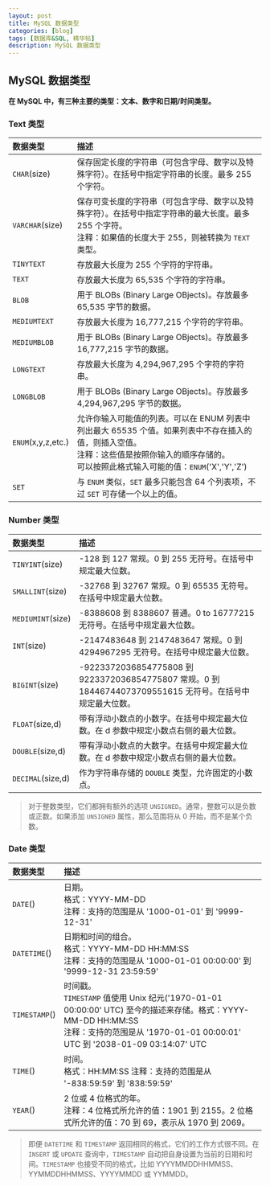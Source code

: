 ```yaml
---
layout: post
title: MySQL 数据类型
categories: [blog]
tags: [数据库&SQL, 精华帖]
description: MySQL 数据类型
---
```


## MySQL 数据类型 ##
**在 MySQL 中，有三种主要的类型：文本、数字和日期/时间类型。**

### Text 类型 ###

数据类型 | 描述
:--- | :---
`CHAR`(size) | 保存固定长度的字符串（可包含字母、数字以及特殊字符）。在括号中指定字符串的长度。最多 255 个字符。
`VARCHAR`(size) | 保存可变长度的字符串（可包含字母、数字以及特殊字符）。在括号中指定字符串的最大长度。最多 255 个字符。 <br/> 注释：如果值的长度大于 255，则被转换为 `TEXT` 类型。
`TINYTEXT` | 存放最大长度为 255 个字符的字符串。
`TEXT` | 存放最大长度为 65,535 个字符的字符串。
`BLOB` | 用于 BLOBs (Binary Large OBjects)。存放最多 65,535 字节的数据。
`MEDIUMTEXT` | 存放最大长度为 16,777,215 个字符的字符串。
`MEDIUMBLOB` | 用于 BLOBs (Binary Large OBjects)。存放最多 16,777,215 字节的数据。
`LONGTEXT` | 存放最大长度为 4,294,967,295 个字符的字符串。
`LONGBLOB` | 用于 BLOBs (Binary Large OBjects)。存放最多 4,294,967,295 字节的数据。
`ENUM`(x,y,z,etc.) | 允许你输入可能值的列表。可以在 ENUM 列表中列出最大 65535 个值。如果列表中不存在插入的值，则插入空值。 <br/> 注释：这些值是按照你输入的顺序存储的。 <br/> 可以按照此格式输入可能的值：`ENUM`('X','Y','Z')
`SET` | 与 `ENUM` 类似，`SET` 最多只能包含 64 个列表项，不过 `SET` 可存储一个以上的值。

### Number 类型 ###

数据类型 | 描述
:--- | :---
`TINYINT`(size) | -128 到 127 常规。0 到 255 无符号。在括号中规定最大位数。
`SMALLINT`(size) | -32768 到 32767 常规。0 到 65535 无符号。在括号中规定最大位数。
`MEDIUMINT`(size) | -8388608 到 8388607 普通。0 to 16777215 无符号。在括号中规定最大位数。
`INT`(size) | -2147483648 到 2147483647 常规。0 到 4294967295 无符号。在括号中规定最大位数。
`BIGINT`(size) | -9223372036854775808 到 9223372036854775807 常规。0 到 18446744073709551615 无符号。在括号中规定最大位数。
`FLOAT`(size,d) | 带有浮动小数点的小数字。在括号中规定最大位数。在 d 参数中规定小数点右侧的最大位数。
`DOUBLE`(size,d) | 带有浮动小数点的大数字。在括号中规定最大位数。在 d 参数中规定小数点右侧的最大位数。
`DECIMAL`(size,d) | 作为字符串存储的 `DOUBLE` 类型，允许固定的小数点。

> 对于整数类型，它们都拥有额外的选项 `UNSIGNED`。通常，整数可以是负数或正数。如果添加 `UNSIGNED` 属性，那么范围将从 0 开始，而不是某个负数。

### Date 类型 ###

数据类型 | 描述
:--- | :---
`DATE`() | 日期。 <br/> 格式：YYYY-MM-DD <br/> 注释：支持的范围是从 '1000-01-01' 到 '9999-12-31'
`DATETIME`() | 日期和时间的组合。 <br/> 格式：YYYY-MM-DD HH:MM:SS <br/> 注释：支持的范围是从 '1000-01-01 00:00:00' 到 '9999-12-31 23:59:59'
`TIMESTAMP`() | 时间戳。 <br/> `TIMESTAMP` 值使用 Unix 纪元('1970-01-01 00:00:00' UTC) 至今的描述来存储。格式：YYYY-MM-DD HH:MM:SS <br/> 注释：支持的范围是从 '1970-01-01 00:00:01' UTC 到 '2038-01-09 03:14:07' UTC
`TIME`() | 时间。 <br/> 格式：HH:MM:SS 注释：支持的范围是从 '-838:59:59' 到 '838:59:59'
`YEAR`() | 2 位或 4 位格式的年。 <br/> 注释：4 位格式所允许的值：1901 到 2155。2 位格式所允许的值：70 到 69，表示从 1970 到 2069。

> 即便 `DATETIME` 和 `TIMESTAMP` 返回相同的格式，它们的工作方式很不同。在 `INSERT` 或 `UPDATE` 查询中，`TIMESTAMP` 自动把自身设置为当前的日期和时间。`TIMESTAMP` 也接受不同的格式，比如 YYYYMMDDHHMMSS、YYMMDDHHMMSS、YYYYMMDD 或 YYMMDD。

